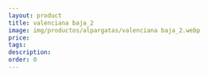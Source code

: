 ```yaml
---
layout: product
title: valenciana baja_2
image: img/productos/alpargatas/valenciana baja_2.webp
price: 
tags: 
description: 
order: 0
---
```

